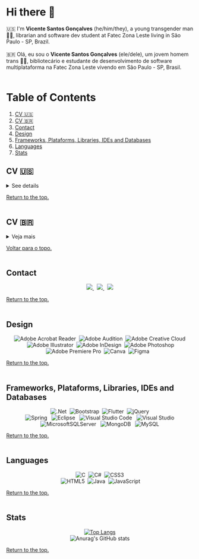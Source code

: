 # Hi there 👋 <br>

:us: I'm **Vicente Santos Gonçalves** (he/him/they), a young transgender man 🏳️‍⚧️, librarian and software dev student at Fatec Zona Leste living in São Paulo - SP, Brazil.<br><br>
:brazil: Olá, eu sou o **Vicente Santos Gonçalves** (ele/dele), um jovem homem trans 🏳️‍⚧️, bibliotecário e estudante de desenvolvimento de software multiplataforma na Fatec Zona Leste vivendo em São Paulo - SP, Brasil. 
<br><br>

# Table of Contents <a id="index">
1. [CV :us:](#CVEngUS)
2. [CV :brazil:](#CVPtBR)
3. [Contact](#contact)
4. [Design](#design)
5. [Frameworks, Plataforms, Libraries, IDEs and Databases](#frameworks)
6. [Languages](#languages)
7. [Stats](#stats)

## CV :us: <a id="CVEngUS"></a><br>

<details>
    <summary>See details </summary>

### Experience<br>
**IT Support Intern**<br>
*Subprefeitura da Mooca, 08/2022 - Today*<br>
<br>

**Administrative Assistant**<br>
*FEBAB, 03/2019 - Today*
- Administrative organization, event organization, research, association, etc.
- Communication and social media management.
<br>

**Consultant**<br>
*Entre Estantes Consultoria, 01/2019 - Today*<br>
- Individual Microentrepreneur;
- Provision of services to companies, public-private education institutions to provide services and consultancy in document organization, cataloging and classification.
<br><br>

### Academic Knowlegment<br>
#### FATEC Zona Leste<br>
**Superior Technologist in Multiplatform Software Development, 2021 - 2023**<br>
- Intermediate Certification in Frontend Development;
- Microcertification in Basic Design Patterns;
- Class representative;
- Attending the 4th semester in the morning period.
<br><br>

#### Fundação Escola de Sociologia e Políticas de São Paulo<br>
**Library and Information Science, 2015 - 2017**<br>
- Bachelor of Library and Information Science;
- Class representative;
- Monitor "AACR2r" and "DDC/UDC/Cutter-Sanborn" (2016-2017);
- Communication coordinator of the Academic Center "Rubens Borba de Moraes" (2016).<br><br>

### Skills<br>
- Advanced knowledge in English, Basic in French, Spanish and Italian
- Knowledge of MS Office 365
- Knowledge in Design Tools (Adobe Creative Cloud)
- Knowledge in Figma for development of Wireframes and Mockups
- Knowledge of UML (Unified Modeling Language) in Visual Paradigm
- Development of ASP.Net, .Net/C# and Visual Basic applications in Visual Studio
- Development of Relational Databases on SQLServer and MySQL
- Java development in Eclipse and JPA in Spring Tools Suite
- Application development with HTML, CSS, JS and Bootstrap
- Programming through MVC Architecture (Model-View-Controller)<br><br>

### Other Experiences<br>
- Exchange to Paris - France in December 2013;
- Layout of the Brazilian edition of the "Toolkit Design Thinking for Libraries" in 2017;
- Volunteer Coordinator of Communication and Technology at Infoco na Biblio between 2018 and 2021;
    <br><br>

</details>

[Return to the top.](#index) 
<br><br>

## CV :brazil: <a id="CVPtBR"></a><br>

<details>
    <summary>Veja mais</summary>

### Experiências<br>
**Estágio em Suporte de TI**<br>
*Subprefeitura da Mooca, 08/2022 - Atualmente*<br>
<br>

**Assistente Administrativo**<br>
*FEBAB, 03/2019 - Atualmente*
- Organização administrativa, organização de eventos, pesquisa, associação e etc.
- Gestão de comunicação e redes sociais.
<br>

**Consultor**<br>
*Entre Estantes Consultoria, 01/2019 - Atualmente*<br>
- MEI;
- Prestação de serviços para empresas, instituições de ensino público-privado para prestação de serviço e consultoria em organização documental, catalogação e classificação.
<br><br>

### Formação Acadêmica<br>
#### FATEC Zona Leste<br>
**Superior Tecnólogo em Desenvolvimento de Software Multiplataforma, 2021 - 2023**<br>
- Certificação Intermediária em Desenvolvimento Frontend; 
- Microcertificação em Design Patterns Básico;
- Representante de Turma;
- Cursando o 4º semestre no período Matutino.
<br><br>

#### Fundação Escola de Sociologia e Políticas de São Paulo<br>
**Library and Information Science, 2015 - 2017**<br>
- Bacharel em Biblioteconomia e Ciência da Informação; 
- Representante de Turma;
- Monitor de "Representação Descritiva I" e "Linguagens Documentárias Pré-Coordenadas" (2016-2017);
- Coodernador de comunicação do Centro Acadêmico "Rubens Borba de Moraes" (2016). <br><br>

### Habilidades<br>
- Conhecimento Avançado em Inglês, Básico em Francês, Espanhol e Italino;
- Conhecimento em MS Office 365;
- Conhecimento em Ferramentas de Design (Adobe Creative Cloud);
- Conhecimento no Figma para desenvolvimento de Wireframes e Mockups;
- Conhecimento de UML (Unified Modeling Language) no Visual Paradigm;
- Desenvolvimento de aplicações ASP.Net, .Net/C# e Visual Basic no Visual Studio;
- Desenvolvimento de Banco de Dados Relacionais no SQLServer e MySQL;
- Desenvolvimento em Java no Eclipse e JPA no Spring Tools Suit; 
- Desenvolvimento de aplicações com Bootstrap;
- Programação através da Arquitetura MVC (Model-View-Controller).<br><br>

### Outras Experiências<br>
- Intercâmbio para Paris - França em dezembro de 2013;
- Diagramação da edição brasileira do "Toolkit de Design Thinking para Bibliotecas" em 2017;
- Coordenador Voluntário de Comunicação e Tecnologia do Infoco na Biblio entre 2018 e 2021.
 <br>
</details>

[Voltar para o topo.](#index)
<br><br>

## Contact<a id="contact"></a><br>
<p align="center">
    <a href="mailto:vincesg96@outlook.com">
        <img src="https://img.shields.io/badge/Microsoft_Outlook-0078D4?style=for-the-badge&logo=microsoft-outlook&logoColor=white=mailto:vincesg96@outlook.com">
    </a>
    &nbsp;
    <a href="https://www.linkedin.com/in/vincesgoncalves/">
        <img src="https://img.shields.io/badge/linkedin-%230077B5.svg?&style=for-the-badge&logo=linkedin&logoColor=white&link=mailto:https://www.linkedin.com/in/vincesgoncalves/">
    </a>
    &nbsp;
    <a href="https://wa.me/5511974146121">
        <img src="https://img.shields.io/badge/WhatsApp-25D366?style=for-the-badge&logo=whatsapp&logoColor=white=mailto:https://wa.me/5511974146121">
    </a>
</p>

[Return to the top.](#index) 
<br><br>

## Design <a id="design"></a><br>

<div align="center">

![Adobe Acrobat Reader](https://img.shields.io/badge/Adobe%20Acrobat%20Reader-EC1C24.svg?style=for-the-badge&logo=Adobe%20Acrobat%20Reader&logoColor=white)
&nbsp;![Adobe Audition](https://img.shields.io/badge/Adobe%20Audition-9999FF.svg?style=for-the-badge&logo=Adobe%20Audition&logoColor=white)
&nbsp;![Adobe Creative Cloud](https://img.shields.io/badge/Adobe%20Creative%20Cloud-DA1F26.svg?style=for-the-badge&logo=Adobe%20Creative%20Cloud&logoColor=white)<br>
&nbsp;![Adobe Illustrator](https://img.shields.io/badge/adobe%20illustrator-%23FF9A00.svg?style=for-the-badge&logo=adobe%20illustrator&logoColor=white)
&nbsp;![Adobe InDesign](https://img.shields.io/badge/Adobe%20InDesign-49021F?style=for-the-badge&logo=adobeindesign&logoColor=white)
&nbsp;![Adobe Photoshop](https://img.shields.io/badge/adobe%20photoshop-%2331A8FF.svg?style=for-the-badge&logo=adobe%20photoshop&logoColor=white)<br>
&nbsp;![Adobe Premiere Pro](https://img.shields.io/badge/Adobe%20Premiere%20Pro-9999FF.svg?style=for-the-badge&logo=Adobe%20Premiere%20Pro&logoColor=white)
&nbsp;![Canva](https://img.shields.io/badge/Canva-%2300C4CC.svg?style=for-the-badge&logo=Canva&logoColor=white)
&nbsp;![Figma](https://img.shields.io/badge/figma-%23F24E1E.svg?style=for-the-badge&logo=figma&logoColor=white)
&nbsp;
&nbsp;

</div>

[Return to the top.](#index) 
<br><br>

## Frameworks, Plataforms, Libraries, IDEs and Databases<a id="frameworks"></a><br>
<div align="center">

![.Net](https://img.shields.io/badge/.NET-5C2D91?style=for-the-badge&logo=.net&logoColor=white)
&nbsp;![Bootstrap](https://img.shields.io/badge/bootstrap-%23563D7C.svg?style=for-the-badge&logo=bootstrap&logoColor=white)
&nbsp;![Flutter](https://img.shields.io/badge/Flutter-%2302569B.svg?style=for-the-badge&logo=Flutter&logoColor=white)
&nbsp;![jQuery](https://img.shields.io/badge/jquery-%230769AD.svg?style=for-the-badge&logo=jquery&logoColor=white)<br>
![Spring](https://img.shields.io/badge/spring-%236DB33F.svg?style=for-the-badge&logo=spring&logoColor=white)
&nbsp; ![Eclipse](https://img.shields.io/badge/Eclipse-FE7A16.svg?style=for-the-badge&logo=Eclipse&logoColor=white)
&nbsp; ![Visual Studio Code](https://img.shields.io/badge/Visual%20Studio%20Code-0078d7.svg?style=for-the-badge&logo=visual-studio-code&logoColor=white)
&nbsp; ![Visual Studio](https://img.shields.io/badge/Visual%20Studio-5C2D91.svg?style=for-the-badge&logo=visual-studio&logoColor=white)<br>
![MicrosoftSQLServer](https://img.shields.io/badge/Microsoft%20SQL%20Sever-CC2927?style=for-the-badge&logo=microsoft%20sql%20server&logoColor=white)
&nbsp; ![MongoDB](https://img.shields.io/badge/MongoDB-%234ea94b.svg?style=for-the-badge&logo=mongodb&logoColor=white)
&nbsp; ![MySQL](https://img.shields.io/badge/mysql-%2300f.svg?style=for-the-badge&logo=mysql&logoColor=white)

</div>

[Return to the top.](#index) 
<br><br>

## Languages <a id="languages"></a><br>

<div align="center">

![C](https://img.shields.io/badge/c-%2300599C.svg?style=for-the-badge&logo=c&logoColor=white)
&nbsp;![C#](https://img.shields.io/badge/c%23-%23239120.svg?style=for-the-badge&logo=c-sharp&logoColor=white)
&nbsp;![CSS3](https://img.shields.io/badge/css3-%231572B6.svg?style=for-the-badge&logo=css3&logoColor=white)<br>
&nbsp;![HTML5](https://img.shields.io/badge/html5-%23E34F26.svg?style=for-the-badge&logo=html5&logoColor=white)
&nbsp;![Java](https://img.shields.io/badge/java-%23ED8B00.svg?style=for-the-badge&logo=java&logoColor=white)
&nbsp;![JavaScript](https://img.shields.io/badge/javascript-%23323330.svg?style=for-the-badge&logo=javascript&logoColor=%23F7DF1E)
<br>
</div>

[Return to the top.](#index)
<br><br>

## Stats<a id="stats"></a><br>

<div align="center">

[![Top Langs](https://github-readme-stats.vercel.app/api/top-langs/?username=vicentesantos&layout=compact&theme=radical)](https://github.com/anuraghazra/github-readme-stats)<br>
![Anurag's GitHub stats](https://github-readme-stats.vercel.app/api?username=vicentesantos&show_icons=true&theme=radical)<br>

</div>

[Return to the top.](#index)
